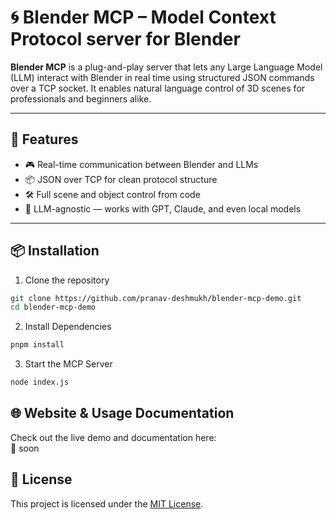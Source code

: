# 🌀 Blender MCP – Model Context Protocol server for Blender

**Blender MCP** is a plug-and-play server that lets any Large Language Model (LLM) interact with Blender in real time using structured JSON commands over a TCP socket. It enables natural language control of 3D scenes for professionals and beginners alike.

---

## 🚀 Features

- 🎮 Real-time communication between Blender and LLMs
- 📦 JSON over TCP for clean protocol structure
- 🛠️ Full scene and object control from code
- 🧠 LLM-agnostic — works with GPT, Claude, and even local models

---

## 📦 Installation

1. Clone the repository

```bash
git clone https://github.com/pranav-deshmukh/blender-mcp-demo.git
cd blender-mcp-demo
```

2. Install Dependencies

```bash
pnpm install
```

3. Start the MCP Server

```bash
node index.js
```

## 🌐 Website & Usage Documentation

Check out the live demo and documentation here:  
🔗 soon

## 📝 License

This project is licensed under the [MIT License](LICENSE).
